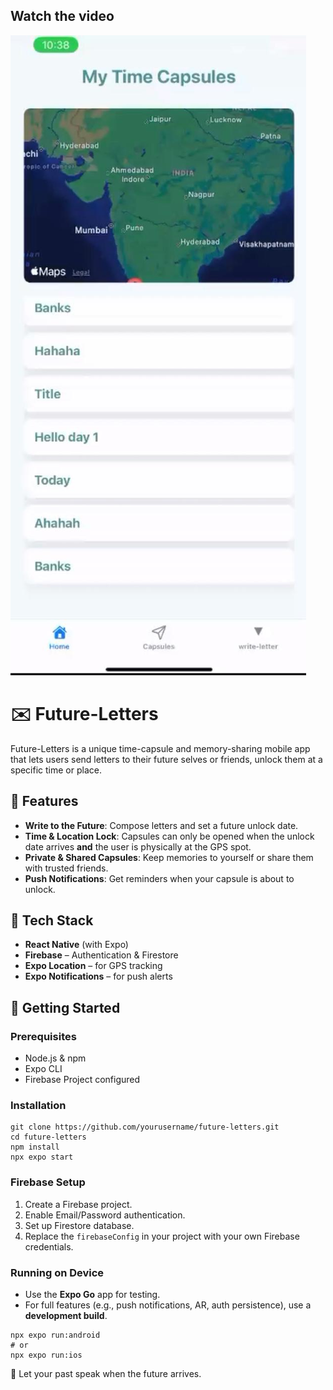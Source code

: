 ## Watch the video 
[![Watch the video](https://raw.githubusercontent.com/annika-pm/Future-letters/master/future-letters-demo-thumbnail.jpg)](https://raw.githubusercontent.com/annika-pm/Future-letters/master/future-letters-demo.mp4)
# ✉️ Future-Letters

Future-Letters is a unique time-capsule and memory-sharing mobile app that lets users send letters to their future selves or friends, unlock them at a specific time or place.

## 🌟 Features

- **Write to the Future**: Compose letters and set a future unlock date.
- **Time & Location Lock**: Capsules can only be opened when the unlock date arrives **and** the user is physically at the GPS spot.
- **Private & Shared Capsules**: Keep memories to yourself or share them with trusted friends.
- **Push Notifications**: Get reminders when your capsule is about to unlock.

## 📱 Tech Stack

- **React Native** (with Expo)
- **Firebase** – Authentication & Firestore
- **Expo Location** – for GPS tracking
- **Expo Notifications** – for push alerts


## 🚀 Getting Started

### Prerequisites

- Node.js & npm
- Expo CLI
- Firebase Project configured


### Installation
```
git clone https://github.com/yourusername/future-letters.git
cd future-letters
npm install
npx expo start
```

### Firebase Setup

1. Create a Firebase project.
2. Enable Email/Password authentication.
3. Set up Firestore database.
4. Replace the `firebaseConfig` in your project with your own Firebase credentials.

### Running on Device

* Use the **Expo Go** app for testing.
* For full features (e.g., push notifications, AR, auth persistence), use a **development build**.

```
npx expo run:android
# or
npx expo run:ios
```




🔮 Let your past speak when the future arrives.


